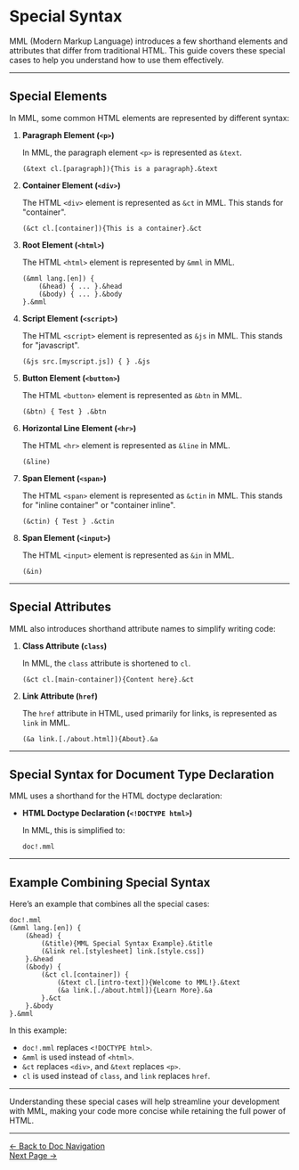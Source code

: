 # Special Syntax

MML (Modern Markup Language) introduces a few shorthand elements and attributes that differ from traditional HTML. This guide covers these special cases to help you understand how to use them effectively.

---

## Special Elements

In MML, some common HTML elements are represented by different syntax:

1. **Paragraph Element (`<p>`)**

   In MML, the paragraph element `<p>` is represented as `&text`.

   ```mml
   (&text cl.[paragraph]){This is a paragraph}.&text
   ```

2. **Container Element (`<div>`)**

   The HTML `<div>` element is represented as `&ct` in MML. This stands for "container".

   ```mml
   (&ct cl.[container]){This is a container}.&ct
   ```

3. **Root Element (`<html>`)**

   The HTML `<html>` element is represented by `&mml` in MML.

   ```mml
   (&mml lang.[en]) {
       (&head) { ... }.&head
       (&body) { ... }.&body
   }.&mml
   ```

4. **Script Element (`<script>`)**

   The HTML `<script>` element is represented as `&js` in MML. This stands for "javascript".

   ```mml
   (&js src.[myscript.js]) { } .&js
   ```

5. **Button Element (`<button>`)**

   The HTML `<button>` element is represented as `&btn` in MML.

   ```mml
   (&btn) { Test } .&btn
   ```

6. **Horizontal Line Element (`<hr>`)**

   The HTML `<hr>` element is represented as `&line` in MML.

   ```mml
   (&line)      
   ```

7. **Span Element (`<span>`)**

   The HTML `<span>` element is represented as `&ctin` in MML. This stands for "inline container" or "container inline".

   ```mml
   (&ctin) { Test } .&ctin
   ```

8. **Span Element (`<input>`)**

   The HTML `<input>` element is represented as `&in` in MML.

   ```mml
   (&in)
   ```

---

## Special Attributes

MML also introduces shorthand attribute names to simplify writing code:

1. **Class Attribute (`class`)**

   In MML, the `class` attribute is shortened to `cl`.

   ```mml
   (&ct cl.[main-container]){Content here}.&ct
   ```

2. **Link Attribute (`href`)**

   The `href` attribute in HTML, used primarily for links, is represented as `link` in MML.

   ```mml
   (&a link.[./about.html]){About}.&a
   ```

---

## Special Syntax for Document Type Declaration

MML uses a shorthand for the HTML doctype declaration:

- **HTML Doctype Declaration (`<!DOCTYPE html>`)**

   In MML, this is simplified to:

   ```mml
   doc!.mml
   ```

---

## Example Combining Special Syntax

Here’s an example that combines all the special cases:

```mml
doc!.mml
(&mml lang.[en]) {
    (&head) {
        (&title){MML Special Syntax Example}.&title
        (&link rel.[stylesheet] link.[style.css])
    }.&head
    (&body) {
        (&ct cl.[container]) {
            (&text cl.[intro-text]){Welcome to MML!}.&text
            (&a link.[./about.html]){Learn More}.&a
        }.&ct
    }.&body
}.&mml
```

In this example:
- `doc!.mml` replaces `<!DOCTYPE html>`.
- `&mml` is used instead of `<html>`.
- `&ct` replaces `<div>`, and `&text` replaces `<p>`.
- `cl` is used instead of `class`, and `link` replaces `href`.

---

Understanding these special cases will help streamline your development with MML, making your code more concise while retaining the full power of HTML.

---

[<- Back to Doc Navigation](./doc_nav.md)
<br>
[Next Page ->](./doc_vars.md)